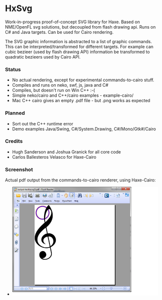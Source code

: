 # HxSvg
Work-in-progress proof-of-concept SVG library for Haxe. Based on NME/OpenFL svg solutions, but decoupled from flash drawing api. Runs on C# and Java targets. Can be used for Cairo rendering.

The SVG graphic information is abstracted to a list of graphic commands. This can be interpreted/transformed for different targets. For example can cubic bezieer (used by flash drawing API) information be transformed to quadratic bezieers used by Cairo API.

### Status
- No actual rendering, except for experimental commands-to-cairo stuff.
- Compiles and runs on neko, swf, js, java and C#
- Compiles, but doesn't run on Win C++ :-(
- Simple neko/cairo and C++/cairo examples - example-cairo/
- Mac C++ cairo gives an empty .pdf file - but .png works as expected

### Planned
- Sort out the C++ runtime error
- Demo examples Java/Swing, C#/System.Drawing, C#/Mono/Gtk#/Cairo

### Credits
- Hugh Sanderson and Joshua Granick for all core code
- Carlos Ballesteros Velasco for Haxe-Cairo

### Screenshot
Actual pdf output from the commands-to-cairo renderer, using Haxe-Cairo:
- ![screen](/screen.png?raw=true "screen")


